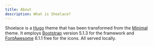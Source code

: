 ```yaml
---
title: About
description: What is Shoelace?
---
```


Shoelace is a [Hugo](https://gohugo.io/) theme that has been transformed from the [Minimal](https://themes.gohugo.io/themes/minimal/) theme.  It employs [Bootstrap](https://getbootstrap.com/) version 5.1.3 for the framework and [FontAwesome](https://fontawesome.com/) 6.1.1 free for the icons.  All served locally.

